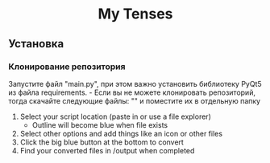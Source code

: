 <h1 align="center">My Tenses</h1>

## Установка
### Клонирование репозитория


Запустите файл "main.py", при этом важно установить библиотеку PyQt5 из файла requirements.
    - Если вы не можете клонировать репозиторий, тогда скачайте следующие файлы: ""
    и поместите их в отдельную папку

1. Select your script location (paste in or use a file explorer)
    - Outline will become blue when file exists
2. Select other options and add things like an icon or other files
3. Click the big blue button at the bottom to convert
4. Find your converted files in /output when completed
